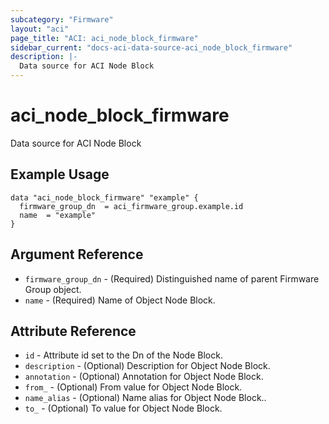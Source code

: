 ```yaml
---
subcategory: "Firmware"
layout: "aci"
page_title: "ACI: aci_node_block_firmware"
sidebar_current: "docs-aci-data-source-aci_node_block_firmware"
description: |-
  Data source for ACI Node Block
---
```


# aci_node_block_firmware #
Data source for ACI Node Block

## Example Usage ##

```hcl
data "aci_node_block_firmware" "example" {
  firmware_group_dn  = aci_firmware_group.example.id
  name  = "example"
}
```
## Argument Reference ##
* `firmware_group_dn` - (Required) Distinguished name of parent Firmware Group object.
* `name` - (Required) Name of Object Node Block.



## Attribute Reference

* `id` - Attribute id set to the Dn of the Node Block.
* `description` - (Optional) Description for Object Node Block.
* `annotation` - (Optional) Annotation for Object Node Block.
* `from_` - (Optional) From value for Object Node Block.
* `name_alias` - (Optional) Name alias for Object Node Block..
* `to_` - (Optional) To value for Object Node Block.
